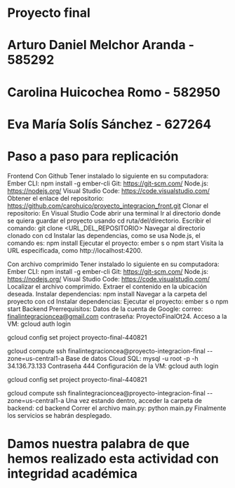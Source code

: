 # Proyecto final
# Arturo Daniel Melchor Aranda - 585292
# Carolina Huicochea Romo - 582950
# Eva María Solís Sánchez - 627264
# Paso a paso para replicación
Frontend
Con Github
Tener instalado lo siguiente en su computadora:
Ember CLI: npm install -g ember-cli
Git: https://git-scm.com/ 
Node.js: https://nodejs.org/ 
Visual Studio Code: https://code.visualstudio.com/ 
Obtener el enlace del repositorio: https://github.com/carohuico/proyecto_integracion_front.git 
Clonar el repositorio:
En Visual Studio Code abrir una terminal
Ir al directorio donde se quiera guardar el proyecto usando cd ruta/del/directorio.
Escribir el comando: git clone <URL_DEL_REPOSITORIO>
Navegar al directorio clonado con cd
Instalar las dependencias, como se usa Node.js, el comando es: npm install
Ejecutar el proyecto: ember s o npm start
Visita la URL especificada, como http://localhost:4200.

Con archivo comprimido
Tener instalado lo siguiente en su computadora:
Ember CLI: npm install -g ember-cli
Git: https://git-scm.com/ 
Node.js: https://nodejs.org/ 
Visual Studio Code: https://code.visualstudio.com/ 
Localizar el archivo comprimido.
Extraer el contenido en la ubicación deseada.
Instalar dependencias: npm install
Navegar a la carpeta del proyecto con cd
Instalar dependencias: 
Ejecutar el proyecto: ember s o npm start
	Backend
Prerrequisitos:
Datos de la cuenta de Google: 
correo: finalintegracioncea@gmail.com
contraseña: ProyectoFinalOt24.
Acceso a la VM: 
gcloud auth login

gcloud config set project proyecto-final-440821

gcloud compute ssh finalintegracioncea@proyecto-integracion-final --zone=us-central1-a
Base de datos Cloud SQL:
mysql -u root -p -h 34.136.73.133
Contraseña 444
Configuración de la VM:
gcloud auth login

gcloud config set project proyecto-final-440821

gcloud compute ssh finalintegracioncea@proyecto-integracion-final --zone=us-central1-a
Una vez estando dentro, acceder la carpeta de backend: cd backend
Correr el archivo main.py: python main.py
Finalmente los servicios se habrán desplegado.

# Damos nuestra palabra de que hemos realizado esta actividad con integridad académica